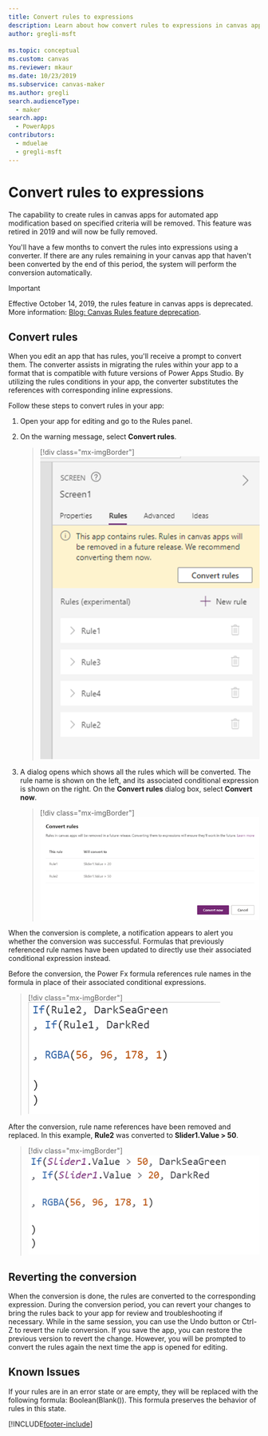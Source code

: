 ```yaml
---
title: Convert rules to expressions
description: Learn about how convert rules to expressions in canvas apps.
author: gregli-msft

ms.topic: conceptual
ms.custom: canvas
ms.reviewer: mkaur
ms.date: 10/23/2019
ms.subservice: canvas-maker
ms.author: gregli
search.audienceType: 
  - maker
search.app: 
  - PowerApps
contributors:
  - mduelae
  - gregli-msft
---
```


# Convert rules to expressions

The capability to create rules in canvas apps for automated app modification based on specified criteria will be removed. This feature was retired in 2019 and will now be fully removed.

You'll have a few months to convert the rules into expressions using a converter. If there are any rules remaining in your canvas app that haven't been converted by the end of this period, the system will perform the conversion automatically.

> [!IMPORTANT]
> Effective October 14, 2019, the rules feature in canvas apps is deprecated. More information: [Blog: Canvas Rules feature deprecation](https://powerapps.microsoft.com/blog/canvas-rules-feature-deprecation/).

## Convert rules

When you edit an app that has rules, you'll receive a prompt to convert them. The converter assists in migrating the rules within your app to a format that is compatible with future versions of Power Apps Studio. By utilizing the rules conditions in your app, the converter substitutes the references with corresponding inline expressions.

Follow these steps to convert rules in your app:

1. Open your app for editing and go to the Rules panel.
2. On the warning message, select **Convert rules**.

   > [!div class="mx-imgBorder"] 
   > ![Convert rules.](./media/working-with-rules/convert-rules.png)

3. A dialog opens which shows all the rules which will be converted. The rule name is shown on the left, and its associated conditional expression is shown on the right. On the **Convert rules** dialog box, select **Convert now**.

   > [!div class="mx-imgBorder"] 
   >![Convert now.](./media/working-with-rules/rules-1.png)

When the conversion is complete, a notification appears to alert you whether the conversion was successful. Formulas that previously referenced rule names have been updated to directly use their associated conditional expression instead.

Before the conversion, the Power Fx formula references rule names in the formula in place of their associated conditional expressions.

> [!div class="mx-imgBorder"] 
> ![Before the conversion.](./media/working-with-rules/rules-3.png)

After the conversion, rule name references have been removed and replaced. In this example, **Rule2** was converted to **Slider1.Value > 50**.

> [!div class="mx-imgBorder"] 
> ![After the conversion.](./media/working-with-rules/rules-2.png)


## Reverting the conversion

When the conversion is done, the rules are converted to the corresponding expression. During the conversion period, you can revert your changes to bring the rules back to your app for review and troubleshooting if necessary. While in the same session, you can use the Undo button or Ctrl-Z to revert the rule conversion. If you save the app, you can restore the previous version to revert the change. However, you will be prompted to convert the rules again the next time the app is opened for editing.

## Known Issues

If your rules are in an error state or are empty, they will be replaced with the following formula: Boolean(Blank()). This formula preserves the behavior of rules in this state.




[!INCLUDE[footer-include](../../includes/footer-banner.md)]
